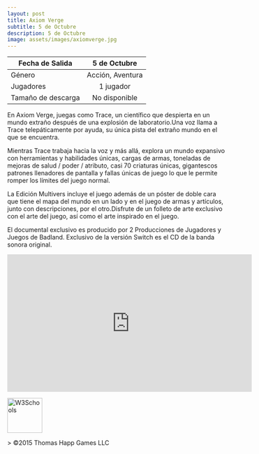 ```yaml
---
layout: post
title: Axiom Verge
subtitle: 5 de Octubre
description: 5 de Octubre
image: assets/images/axiomverge.jpg
---
```



| Fecha de Salida       | 5 de Octubre          |
| ------------- |:-------------:|
| Género    | Acción, Aventura |
| Jugadores    | 1 jugador      |
| Tamaño de descarga | No disponible     |

En Axiom Verge, juegas como Trace, un científico que despierta en un mundo extraño después de una explosión de laboratorio.Una voz llama a Trace telepáticamente por ayuda, su única pista del extraño mundo en el que se encuentra.

Mientras Trace trabaja hacia la voz y más allá, explora un mundo expansivo con herramientas y habilidades únicas, cargas de armas, toneladas de mejoras de salud / poder / atributo, casi 70 criaturas únicas, gigantescos patrones llenadores de pantalla y fallas únicas de juego lo que le permite romper los límites del juego normal.

La Edición Multivers incluye el juego además de un póster de doble cara que tiene el mapa del mundo en un lado y en el juego de armas y artículos, junto con descripciones, por el otro.Disfrute de un folleto de arte exclusivo con el arte del juego, así como el arte inspirado en el juego.

El documental exclusivo es producido por 2 Producciones de Jugadores y Juegos de Badland.
Exclusivo de la versión Switch es el CD de la banda sonora original.
<html>
<body>
<iframe width="560" height="315" src="https://www.youtube.com/embed/_WMWOVN570k" frameborder="0" allowfullscreen></iframe>
<p><a href="http://amzn.to/2xKWm5e">
<img border="0" alt="W3Schools" src="http://z1j7thc74bhqz3uk.zippykid.netdna-cdn.com/wp-content/uploads/2016/02/boton-amazon.png" height="80">
</a>
</p>

</body>
</html>
> ©2015 Thomas Happ Games LLC
